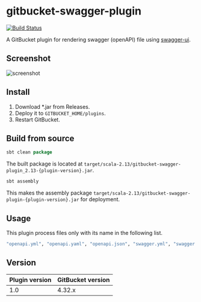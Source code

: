 # gitbucket-swagger-plugin

[![Build Status](https://travis-ci.org/onukura/gitbcket-swagger-plugin.svg?branch=master)](https://travis-ci.org/onukura/gitbcket-swagger-plugin)

A GitBucket plugin for rendering swagger (openAPI) file using [swagger-ui](https://github.com/swagger-api/swagger-ui).

## Screenshot

![screenshot](https://github.com/onukura/gitbcket-swagger-plugin/blob/assets/screenshot.png?raw=true)

## Install

1. Download *.jar from Releases.
2. Deploy it to `GITBUCKET_HOME/plugins`.
3. Restart GitBucket.

## Build from source

```sbt
sbt clean package
```

The built package is located at
`target/scala-2.13/gitbucket-swagger-plugin_2.13-{plugin-version}.jar`.

```sbt
sbt assembly
```

This makes the assembly package
`target/scala-2.13/gitbucket-swagger-plugin-{plugin-version}.jar`
for deployment.


## Usage

This plugin process files only with its name in the following list.

```bash
"openapi.yml", "openapi.yaml", "openapi.json", "swagger.yml", "swagger.yaml", "swagger.json", "OpenAPI.YML", "openapi.Yaml", "openapi.JSON"
```

## Version

Plugin version|GitBucket version
:---|:---
1.0|4.32.x
